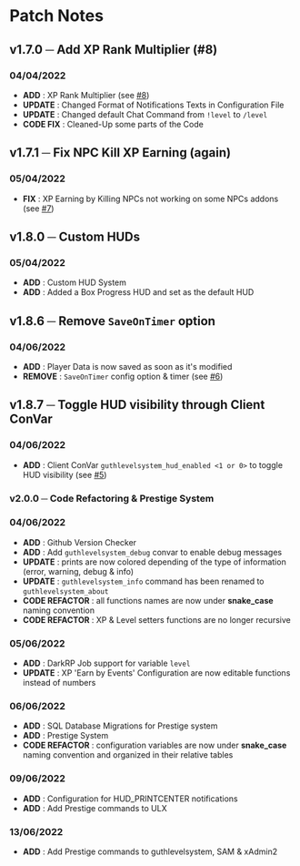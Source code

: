 # Patch Notes
## v1.7.0 ─ Add XP Rank Multiplier (#8)
### 04/04/2022
+ **ADD** : XP Rank Multiplier (see [#8](https://github.com/Guthen/guthlevelsystem/issues/8))
+ **UPDATE** : Changed Format of Notifications Texts in Configuration File 
+ **UPDATE** : Changed default Chat Command from `!level` to `/level`
+ **CODE FIX** : Cleaned-Up some parts of the Code 

## v1.7.1 ─ Fix NPC Kill XP Earning (again)
### 05/04/2022
+ **FIX** : XP Earning by Killing NPCs not working on some NPCs addons (see [#7](https://github.com/Guthen/guthlevelsystem/issues/7))

## v1.8.0 ─ Custom HUDs
### 05/04/2022
+ **ADD** : Custom HUD System
+ **ADD** : Added a Box Progress HUD and set as the default HUD

## v1.8.6 ─ Remove `SaveOnTimer` option
### 04/06/2022
+  **ADD** : Player Data is now saved as soon as it's modified 
+ **REMOVE** : `SaveOnTimer` config option & timer (see [#6](https://github.com/Guthen/guthlevelsystem/issues/6))

## v1.8.7 ─ Toggle HUD visibility through Client ConVar
### 04/06/2022
+  **ADD** : Client ConVar `guthlevelsystem_hud_enabled <1 or 0>` to toggle HUD visibility (see [#5](https://github.com/Guthen/guthlevelsystem/issues/5))

### v2.0.0 ─ Code Refactoring & Prestige System
### 04/06/2022
+  **ADD** : Github Version Checker
+  **ADD** : Add `guthlevelsystem_debug` convar to enable debug messages
+  **UPDATE** : prints are now colored depending of the type of information (error, warning, debug & info)
+  **UPDATE** : `guthlevelsystem_info` command has been renamed to `guthlevelsystem_about`
+  **CODE REFACTOR** : all functions names are now under **snake_case** naming convention
+  **CODE REFACTOR** : XP & Level setters functions are no longer recursive 
### 05/06/2022
+  **ADD** : DarkRP Job support for variable `level` 
+  **UPDATE** : XP 'Earn by Events' Configuration are now editable functions instead of numbers
### 06/06/2022
+  **ADD** : SQL Database Migrations for Prestige system
+  **ADD** : Prestige System
+  **CODE REFACTOR** : configuration variables are now under **snake_case** naming convention and organized in their relative tables 
### 09/06/2022
+  **ADD** : Configuration for HUD_PRINTCENTER notifications
+  **ADD** : Add Prestige commands to ULX
### 13/06/2022
+  **ADD** : Add Prestige commands to guthlevelsystem, SAM & xAdmin2